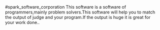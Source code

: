 #spark_software_corporation
This software is a software of programmers,mainly problem solvers.This software will help you to match the output of judge and your program.If the output is huge it is great for your work done..
